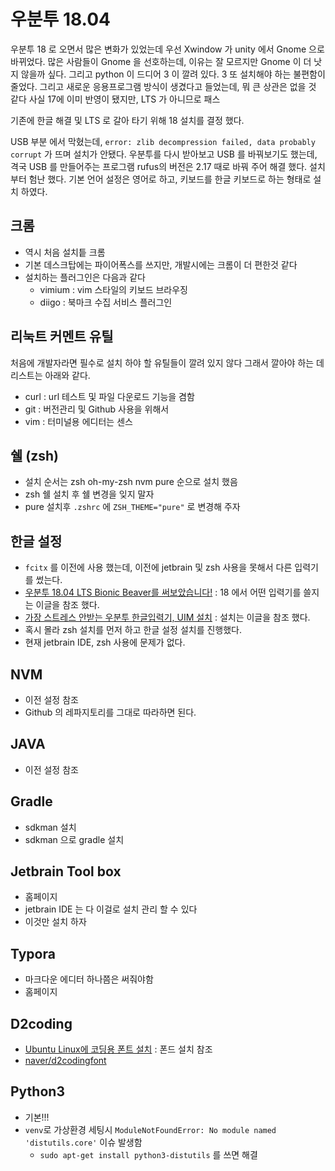 # 우분투 18.04

우분투 18 로 오면서 많은 변화가 있었는데 우선 Xwindow 가 unity 에서 Gnome 으로 바뀌었다. 많은 사람들이 Gnome 을 선호하는데, 이유는 잘 모르지만 Gnome 이 더 낫지 않을까 싶다. 그리고 python 이 드디어 3 이 깔려 있다. 3 또 설치해야 하는 불편함이 줄었다. 그리고 새로운 응용프로그램 방식이 생겼다고 들었는데, 뭐 큰 상관은 없을 것 같다 사실 17에 이미 반영이 됐지만, LTS 가 아니므로 패스

기존에 한글 해결 및 LTS 로 갈아 타기 위해 18 설치를 결정 했다.

USB  부분 에서 막혔는데, `error: zlib decompression failed, data probably corrupt` 가 뜨며 설치가 안됐다. 우분투를 다시 받아보고 USB 를 바꿔보기도 했는데, 격국 USB 를 만들어주는 프로그램  rufus의 버전은 2.17 때로 바꿔 주어 해결 했다. 설치 부터 험난 했다. 기본 언어 설정은 영어로 하고, 키보드를 한글 키보드로 하는 형태로 설치 하였다.

## 크롬

- 역시 처음 설치틑 크롬
- 기본 데스크탑에는 파이어폭스를 쓰지만, 개발시에는 크롬이 더 편한것 같다
- 설치하는 플러그인은 다음과 같다
  - vimium : vim 스타일의 키보드 브라우징
  - diigo : 북마크 수집 서비스 플러그인

## 리눅트 커멘트 유틸

처음에 개발자라면 필수로 설치 하야 할 유틸들이 깔려 있지 않다 그래서 깔아야 하는 데 리스트는 아래와 같다.

- curl : url 테스트 및 파일 다운로드 기능을 겸함
- git : 버전관리 및 Github 사용을 위해서
- vim : 터미널용 에디터는 센스

## 쉘 (zsh)

- 설치 순서는 zsh oh-my-zsh nvm pure 순으로 설치 했음
- zsh 쉘 설치 후 쉘 변경을 잊지 말자
- pure 설치후 `.zshrc` 에 `ZSH_THEME="pure"` 로 변경해 주자

##  한글 설정

- `fcitx` 를 이전에 사용 했는데, 이전에 jetbrain 및 zsh 사용을 못해서 다른 입력기를 썼는다.
- [우분투 18.04 LTS Bionic Beaver를 써보았습니다!](http://hamonikr.org/board_bFBk25/47998) : 18 에서 어떤 입력기를 쓸지는 이글을 참조 했다.
- [가장 스트레스 안받는 우분투 한글입력기, UIM 설치](http://www.kwangsiklee.com/ko/2016/12/%EC%9A%B0%EB%B6%84%ED%88%AC%EC%97%90%EC%84%9C-uim-%ED%95%9C%EA%B8%80%EC%9E%85%EB%A0%A5%EA%B8%B0-%EC%84%A4%EC%B9%98%ED%95%98%EA%B8%B0/) : 설치는 이글을 참조 했다.
- 혹시 몰라 zsh 설치를 먼저 하고 한글 설정 설치를 진행했다.
- 현재 jetbrain IDE, zsh 사용에 문제가 없다.

## NVM

- 이전 설정 참조
- Github 의 레파지토리를 그대로 따라하면 된다.

## JAVA

- 이전 설정 참조

## Gradle

- sdkman 설치
- sdkman 으로 gradle 설치

## Jetbrain Tool box

- 홈페이지
- jetbrain IDE 는 다 이걸로 설치 관리 할 수 있다 
- 이것만 설치 하자

## Typora

- 마크다운 에디터 하나쯤은 써줘야함
- 홈페이지

## D2coding

- [Ubuntu Linux에 코딩용 폰트 설치](http://webnautes.tistory.com/1071) : 폰드 설치 참조
- [naver/d2codingfont](https://github.com/naver/d2codingfont)

## Python3

- 기본!!!
- `venv`로 가상환경 세팅시 `ModuleNotFoundError: No module named 'distutils.core'` 이슈 발생함
  - `sudo apt-get install python3-distutils` 를 쓰면 해결
